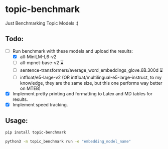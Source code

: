 # topic-benchmark
Just Benchmarking Topic Models :)

## Todo:

 - [ ] Run benchmark with these models and upload the results:
   - [x] all-MiniLM-L6-v2
   - [ ] all-mpnet-base-v2 ⌛
   - [ ] sentence-transformers/average_word_embeddings_glove.6B.300d ⌛
   - [ ] intfloat/e5-large-v2 (OR intfloat/multilingual-e5-large-instruct, to my knowledge, they are the same size, but this one performs way better on MTEB)
 - [x] Implement pretty printing and formatting to Latex and MD tables for results.
 - [x] Implement speed tracking.

## Usage:

```bash
pip install topic-benchmark

python3 -m topic_benchmark run -e "embedding_model_name"
```
